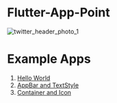 # Flutter-App-Point
![twitter_header_photo_1](https://user-images.githubusercontent.com/40803579/55145497-004f6880-516d-11e9-88f7-89305cfb8970.png)


# Example Apps

1. [Hello World](https://github.com/Nawsher-Ali/Flutter-App-Point/tree/master/hello_world)
2. [AppBar and TextStyle](https://github.com/Nawsher-Ali/Flutter-App-Point/tree/master/scaffold_and_appbar)
3. [Container and Icon](https://github.com/Nawsher-Ali/Flutter-App-Point/tree/master/container_widget)
